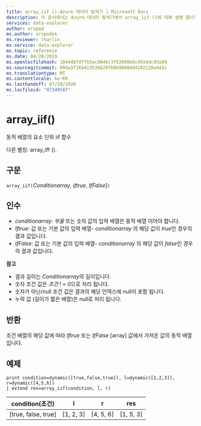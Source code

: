 ```yaml
---
title: array_iif ()-Azure 데이터 탐색기 | Microsoft Docs
description: 이 문서에서는 Azure 데이터 탐색기에서 array_iif ()에 대해 설명 합니다.
services: data-explorer
author: orspod
ms.author: orspodek
ms.reviewer: rkarlin
ms.service: data-explorer
ms.topic: reference
ms.date: 04/28/2019
ms.openlocfilehash: 1844d87dffb5ac0046c3f62600b8c4914dc93a89
ms.sourcegitcommit: 09da3f26b4235368297b8b9b604d4282228a443c
ms.translationtype: MT
ms.contentlocale: ko-KR
ms.lasthandoff: 07/28/2020
ms.locfileid: "87349587"
---
```

# <a name="array_iif"></a>array_iif()

동적 배열의 요소 단위 iif 함수

다른 별칭: array_iff ().

## <a name="syntax"></a>구문

`array_iif(`*Conditionarray*, *iftrue*, *IfFalse*]`)`

## <a name="arguments"></a>인수

* *conditionarray*: *부울* 또는 숫자 값의 입력 배열은 동적 배열 이어야 합니다.
* *Iftrue*: 값 또는 기본 값의 입력 배열- *conditionarray* 의 해당 값이 *true*인 경우의 결과 값입니다.
* *ifFalse*: 값 또는 기본 값의 입력 배열- *conditionarray* 의 해당 값이 *false*인 경우의 결과 값입니다.

**참고**

* 결과 길이는 *Conditionarray*의 길이입니다.
* 숫자 조건 값은 *조건* ! = *0*으로 처리 됩니다.
* 숫자가 아닌/null 조건 값은 결과의 해당 인덱스에 null이 포함 됩니다.
* 누락 값 (길이가 짧은 배열)은 null로 처리 됩니다.

## <a name="returns"></a>반환

조건 배열의 해당 값에 따라 *Iftrue* 또는 *IfFalse* [array] 값에서 가져온 값의 동적 배열입니다.

## <a name="example"></a>예제

```kusto
print condition=dynamic([true,false,true]), l=dynamic([1,2,3]), r=dynamic([4,5,6]) 
| extend res=array_iif(condition, l, r)
```

|condition(조건)|l|r|res|
|---|---|---|---|
|[true, false, true]|[1, 2, 3]|[4, 5, 6]|[1, 5, 3]|
